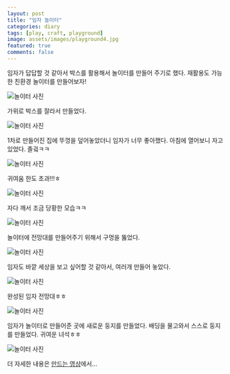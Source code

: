 ```yaml
---
layout: post
title: "임자 놀이터"
categories: diary
tags: [play, craft, playground]
image: assets/images/playground4.jpg
featured: true
comments: false
---
```


임자가 답답할 것 같아서 박스를 활용해서 놀이터를 만들어 주기로 했다. 재활용도 가능한 친환경 놀이터를 만들어보자!

![놀이터 사진](../assets/images/playground1.jpg)

가위로 박스를 잘라서 만들었다.

![놀이터 사진](../assets/images/playground2.jpg)

1차로 만들어진 집에 뚜껑을 덮어놓았더니 임자가 너무 좋아했다. 아침에 열어보니 자고 있었다. 졸귘ㅋㅋ

![놀이터 사진](../assets/images/playground3.jpg)

귀여움 한도 초과!!!ㅎ

![놀이터 사진](../assets/images/playground4.jpg)

자다 깨서 조금 당황한 모습ㅋㅋ

![놀이터 사진](../assets/images/playground5.jpg)

놀이터에 전망대를 만들어주기 위해서 구멍을 뚫었다.

![놀이터 사진](../assets/images/playground6.jpg)

임자도 바깥 세상을 보고 싶어할 것 같아서, 여러개 만들어 놓았다.

![놀이터 사진](../assets/images/playground7.jpg)

완성된 임자 전망대ㅎㅎ

![놀이터 사진](../assets/images/playground9.jpg)

임자가 놀이터로 만들어준 곳에 새로운 둥지를 만들었다. 배딩을 물고와서 스스로 둥지를 만들었다. 귀여운 녀석ㅎㅎ

![놀이터 사진](../assets/images/playground10.jpg)

더 자세한 내용은 [만드는 영상](https://youtu.be/IBTLPyfGM5M)에서...
